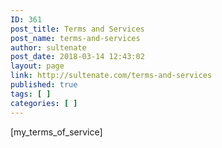 ```yaml
---
ID: 361
post_title: Terms and Services
post_name: terms-and-services
author: sultenate
post_date: 2018-03-14 12:43:02
layout: page
link: http://sultenate.com/terms-and-services
published: true
tags: [ ]
categories: [ ]
---
```

[my_terms_of_service]